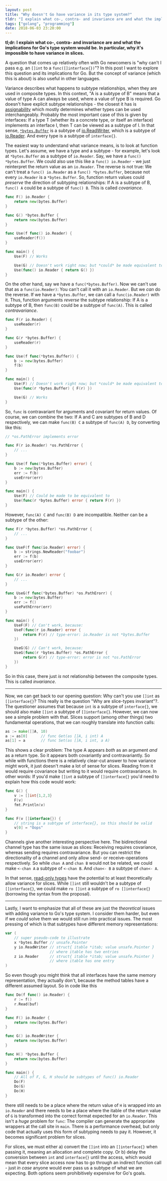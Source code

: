 ```yaml
---
layout: post
title: "Why doesn't Go have variance in its type system?"
tldr: "I explain what co-, contra- and invariance are and what the implications for Go's type system would be. In particular, why it's impossible to have variance in slices."
tags: ["golang", "programming"]
date: 2018-06-03 23:20:00
---
```


**tl;dr: I explain what co-, contra- and invariance are and what the
implications for Go's type system would be. In particular, why it's impossible
to have variance in slices.**

A question that comes up relatively often with Go newcomers is "why can't I
pass e.g. an `[]int` to a `func([]interface{})`"? In this post I want to
explore this question and its implications for Go. But the concept of
variance (which this is about) is also useful in other languages.

Variance describes what happens to subtype relationships, when they are
used in composite types. In this context, "A is a subtype of B" means
that a value of type A can always be used, where a value of type B is required.
Go doesn't have explicit subtype relationships - the closest it has is
[assignability](https://golang.org/ref/spec#Assignability) which mostly
determines whether types can be used interchangeably. Probably the most
important case of this is given by interfaces: If a type T (whether its a
concrete type, or itself an interface) implements an interface I, then T can be
viewed as a subtype of I. In that sense,
[`*bytes.Buffer`](https://godoc.org/bytes#Buffer) is a subtype of
[io.ReadWriter](https://godoc.org/io#ReadWriter), which is a subtype of
[io.Reader](https://godoc.org/io#Reader). And every type is a subtype of
`interface{}`.

The easiest way to understand what variance means, is to look at function
types. Let's assume, we have a type and a subtype - for example, let's look at
`*bytes.Buffer` as a subtype of `io.Reader`. Say, we have a `func()
*bytes.Buffer`. We could also use this like a `func() io.Reader` - we just
reinterpret the return value as an `io.Reader`. The reverse is not true: We
can't treat a `func() io.Reader` as a `func() *bytes.Buffer`, because not every
`io.Reader` is a `*bytes.Buffer`. So, function return values could *preserve*
the direction of subtyping relationships: If A is a subtype of B, `func() A`
could be a subtype of `func() B`. This is called *covariance*.

```go
func F() io.Reader {
	return new(bytes.Buffer)
}

func G() *bytes.Buffer {
	return new(bytes.Buffer)
}

func Use(f func() io.Reader) {
	useReader(f())
}

func main() {
	Use(F) // Works

	Use(G) // Doesn't work right now; but *could* be made equivalent to…
	Use(func() io.Reader { return G() })
}
```

On the other hand, say we have a `func(*bytes.Buffer)`. Now we can't use that
as a `func(io.Reader)`: You can't call it with an `io.Reader`. But we *can* do
the reverse. If we have a `*bytes.Buffer`, we can call a `func(io.Reader)` with
it. Thus, function arguments *reverse* the subtype relationship: If A is a
subtype of B, then `func(B)` could be a subtype of `func(A)`. This is called
*contravariance*.

```go
func F(r io.Reader) {
	useReader(r)
}

func G(r *bytes.Buffer) {
	useReader(r)
}

func Use(f func(*bytes.Buffer)) {
	b := new(bytes.Buffer)
	f(b)
}

func main() {
	Use(F) // Doesn't work right now; but *could* be made equivalent to…
	Use(func(r *bytes.Buffer) { F(r) })

	Use(G) // Works
}
```

So, `func` is contravariant for arguments and covariant for return values. Of
course, we can combine the two: If A and C are subtypes of B and D
respectively, we can make `func(B) C` a subtype of `func(A) D`, by converting
like this:

```go
// *os.PathError implements error

func F(r io.Reader) *os.PathError {
	// ...
}

func Use(f func(*bytes.Buffer) error) {
	b := new(bytes.Buffer)
	err := f(b)
	useError(err)
}

func main() {
	Use(F) // Could be made to be equivalent to
	Use(func(r *bytes.Buffer) error { return F(r) })
}
```

However, `func(A) C` and `func(B) D` are incompatible. Neither can be a subtype
of the other:

```go
func F(r *bytes.Buffer) *os.PathError {
	// ...
}

func UseF(f func(io.Reader) error) {
	b := strings.NewReader("foobar")
	err := f(b)
	useError(err)
}

func G(r io.Reader) error {
	// ...
}

func UseG(f func(*bytes.Buffer) *os.PathErorr) {
	b := new(bytes.Buffer)
	err := f()
	usePathError(err)
}

func main() {
	UseF(F) // Can't work, because:
	UseF(func(r io.Reader) error {
		return F(r) // type-error: io.Reader is not *bytes.Buffer
	})

	UseG(G) // Can't work, because:
	UseG(func(r *bytes.Buffer) *os.PathError {
		return G(r) // type-error: error is not *os.PathError
	})
}
```

So in this case, there just *is* not relationship between the composite types.
This is called *invariance*.

---

Now, we can get back to our opening question: Why can't you use `[]int` as
`[]interface{}`? This really is the question "Why are slice-types invariant"?.
The questioner assumes that because `int` is a subtype of `interface{}`, we
should also make `[]int` a subtype of `[]interface{}`. However, we can now see
a simple problem with that. Slices support (among other things) two fundamental
operations, that we can roughly translate into function calls:

```go
as := make([]A, 10)
a := as[0] 		// func Get(as []A, i int) A
as[1] = a  		// func Set(as []A, i int, a A)
```

This shows a clear problem: The type A appears *both* as an argument *and*
as a return type. So it appears both covariantly and contravariantly. So while
with functions there is a relatively clear-cut answer to how variance might
work, it just doesn't make a lot of sense for slices. Reading from it would
require covariance but writing to it would require contravariance. In other
words: If you'd make `[]int` a subtype of `[]interface{}` you'd need to explain
how this code would work:

```go
func G() {
	v := []int{1,2,3}
	F(v)
	fmt.Println(v)
}

func F(v []interface{}) {
	// string is a subtype of interface{}, so this should be valid
	v[0] = "Oops"
}
```

Channels give another interesting perspective here. The bidirectional channel
type has the same issue as slices: Receiving requires covariance, whereas
sending requires contravariance. But you can restrict the directionality of a
channel and only allow send- or receive-operations respectively. So while `chan
A` and `chan B` would not be related, we could make `<-chan A` a subtype of
`<-chan B`. And `chan<- B` a subtype of `chan<- A`.

In that sense, [read-only types](https://github.com/golang/go/issues/22876)
have the potential to at least theoretically allow variance for slices. While
`[]int` still wouldn't be a subtype of `[]interface{}`, we could make `ro
[]int` a subtype of `ro []interface{}` (borrowing the syntax from the
proposal).

---

Lastly, I want to emphasize that all of these are just the *theoretical* issues
with adding variance to Go's type system. I consider them harder, but even if
we *could* solve them we would still run into practical issues. The most
pressing of which is that subtypes have different memory representations:

```go
var (
	// super pseudo-code to illustrate
	x *bytes.Buffer // unsafe.Pointer
	y io.ReadWriter // struct{ itable *itab; value unsafe.Pointer }
					// where itable has two entries
	z io.Reader		// struct{ itable *itab; value unsafe.Pointer }
					// where itable has one entry
)
```

So even though you might think that all interfaces have the same memory
representation, they actually don't, because the method tables have a different
assumed layout. So in code like this

```go
func Do(f func() io.Reader) {
	r := f()
	r.Read(buf)
}

func F() io.Reader {
	return new(bytes.Buffer)
}

func G() io.ReadWriter {
	return new(bytes.Buffer)
}

func H() *bytes.Buffer {
	return new(bytes.Buffer)
}

func main() {
	// All of F, G, H should be subtypes of func() io.Reader
	Do(F)
	Do(G)
	Do(H)
}
```

there still needs to be a place where the return value of `H` is wrapped into
an `io.Reader` and there needs to be a place where the itable of the return
value of `G` is transformed into the correct format expected for an
`io.Reader`. This isn't a *huge* problem for `func`: The compiler can
generate the appropriate wrappers at the call site in `main`.
There is a performance overhead, but only code that actually uses this form of
subtyping needs to pay it. However, it becomes significant problem for slices.

For slices, we must either a) convert the `[]int` into an `[]interface{}` when
passing it, meaning an allocation and complete copy. Or b) delay the conversion
between `int` and `interface{}` until the access, which would mean that every
slice access now has to go through an indirect function call - just *in case*
anyone would ever pass us a subtype of what we are expecting. Both options
seem prohibitively expensive for Go's goals.

